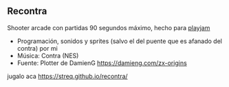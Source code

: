 ## Recontra
Shooter arcade con partidas 90 segundos máximo, hecho para [playjam](https://github.com/PlayJamDevs/playjamgames)  

- Programación, sonidos y sprites (salvo el del puente que es afanado del contra) por mi
- Música: Contra (NES)
- Fuente: Plotter de DamienG https://damieng.com/zx-origins

jugalo aca https://streq.github.io/recontra/
